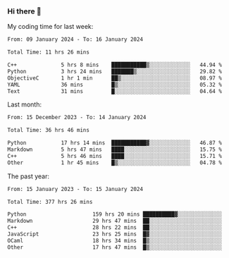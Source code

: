 ### Hi there 👋

My coding time for last week:

<!--START_SECTION:week-->

```txt
From: 09 January 2024 - To: 16 January 2024

Total Time: 11 hrs 26 mins

C++              5 hrs 8 mins    ███████████▒░░░░░░░░░░░░░   44.94 %
Python           3 hrs 24 mins   ███████▒░░░░░░░░░░░░░░░░░   29.82 %
ObjectiveC       1 hr 1 min      ██▒░░░░░░░░░░░░░░░░░░░░░░   08.97 %
YAML             36 mins         █▒░░░░░░░░░░░░░░░░░░░░░░░   05.32 %
Text             31 mins         █░░░░░░░░░░░░░░░░░░░░░░░░   04.64 %
```

<!--END_SECTION:week-->

Last month:

<!--START_SECTION:month-->

```txt
From: 15 December 2023 - To: 14 January 2024

Total Time: 36 hrs 46 mins

Python           17 hrs 14 mins  ███████████▓░░░░░░░░░░░░░   46.87 %
Markdown         5 hrs 47 mins   ████░░░░░░░░░░░░░░░░░░░░░   15.75 %
C++              5 hrs 46 mins   ████░░░░░░░░░░░░░░░░░░░░░   15.71 %
Other            1 hr 45 mins    █▒░░░░░░░░░░░░░░░░░░░░░░░   04.78 %
```

<!--END_SECTION:month-->

The past year:

<!--START_SECTION:year-->

```txt
From: 15 January 2023 - To: 15 January 2024

Total Time: 377 hrs 26 mins

Python                     159 hrs 20 mins ██████████▓░░░░░░░░░░░░░░   42.21 %
Markdown                   29 hrs 47 mins  ██░░░░░░░░░░░░░░░░░░░░░░░   07.89 %
C++                        28 hrs 22 mins  ██░░░░░░░░░░░░░░░░░░░░░░░   07.52 %
JavaScript                 23 hrs 25 mins  █▓░░░░░░░░░░░░░░░░░░░░░░░   06.21 %
OCaml                      18 hrs 34 mins  █▒░░░░░░░░░░░░░░░░░░░░░░░   04.92 %
Other                      17 hrs 47 mins  █▒░░░░░░░░░░░░░░░░░░░░░░░   04.71 %
```

<!--END_SECTION:year-->
